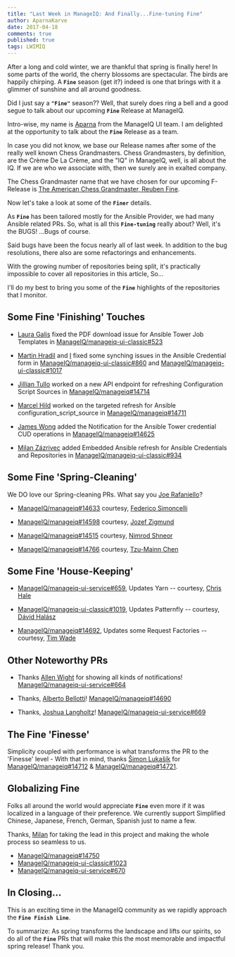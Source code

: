 ```yaml
---
title: "Last Week in ManageIQ: And Finally...Fine-tuning Fine"
author: AparnaKarve
date: 2017-04-18
comments: true
published: true
tags: LWIMIQ
---
```


After a long and cold winter, we are thankful that spring is finally here! In some parts of the world, the cherry blossoms are spectacular. The birds are happily chirping. A **`Fine`** season (get it?) indeed is one that brings with it a glimmer of sunshine and all around goodness.

Did I just say a **`"Fine"`** season?? 
Well, that surely does ring a bell and a good segue to talk about our upcoming **`Fine`** Release at ManageIQ.

Intro-wise, my name is [Aparna](https://github.com/AparnaKarve) from the ManageIQ UI team. I am delighted at the opportunity to talk about the **`Fine`** Release as a team.

In case you did not know, we base our Release names after some of the really  well known Chess Grandmasters. Chess Grandmasters, by definition, are the Crème De La Crème, and the "IQ" in ManageIQ, well, is all about the IQ. If we are who we associate with, then we surely are in exalted company.

The Chess Grandmaster name that we have chosen for our upcoming F-Release is [The American Chess Grandmaster, Reuben Fine](https://en.wikipedia.org/wiki/Reuben_Fine).

Now let's take a look at some of the **`Finer`** details.

As **`Fine`** has been tailored mostly for the Ansible Provider, we had many Ansible related PRs. 
So, what is all this **`Fine-tuning`** really about? Well, it's the BUGS! ...Bugs of course.

Said bugs have been the focus nearly all of last week. In addition to the bug resolutions, there also are some refactorings and enhancements.

With the growing number of repositories being split, it's practically impossible to cover all repositories in this article, So...

I'll do my best to bring you some of the **`Fine`** highlights of the repositories that I monitor.


## Some Fine 'Finishing' Touches

- [Laura Galis](https://github.com/lgalis) fixed the PDF download issue for Ansible Tower Job Templates in [ManageIQ/manageiq-ui-classic#523](https://github.com/ManageIQ/manageiq-ui-classic/pull/523)

- [Martin Hradil](https://github.com/himdel) and [I](https://github.com/AparnaKarve) fixed some synching issues in the Ansible Credential form in [ManageIQ/manageiq-ui-classic#860](https://github.com/ManageIQ/manageiq-ui-classic/pull/860) and [ManageIQ/manageiq-ui-classic#1017](https://github.com/ManageIQ/manageiq-ui-classic/pull/1017)
   
- [Jillian Tullo](https://github.com/jntullo) worked on a new API endpoint for refreshing Configuration Script Sources in [ManageIQ/manageiq#14714](https://github.com/ManageIQ/manageiq/pull/14714)

- [Marcel Hild](https://github.com/durandom) worked on the targeted refresh for Ansible configuration_script_source in [ManageIQ/manageiq#14711](https://github.com/ManageIQ/manageiq/pull/14711)

- [James Wong](https://github.com/jameswnl) added the Notification for the Ansible Tower credential CUD operations in [ManageIQ/manageiq#14625](https://github.com/ManageIQ/manageiq/pull/14625)

- [Milan Zázrivec](https://github.com/mzazrivec) added Embedded Ansible refresh for Ansible Credentials and Repositories in [ManageIQ/manageiq-ui-classic#934](https://github.com/ManageIQ/manageiq-ui-classic/pull/934)


## Some Fine 'Spring-Cleaning'

 We DO love our Spring-cleaning PRs. What say you [Joe Rafaniello](https://github.com/jrafanie)? 


- [ManageIQ/manageiq#14633](https://github.com/ManageIQ/manageiq/pull/14633) courtesy, [Federico Simoncelli](https://github.com/simon3z)

- [ManageIQ/manageiq#14598](https://github.com/ManageIQ/manageiq/pull/14598) courtesy, [Jozef Zigmund](https://github.com/jzigmund)

- [ManageIQ/manageiq#14515](https://github.com/ManageIQ/manageiq/pull/14515) courtesy, [Nimrod Shneor](https://github.com/nimrodshn)

- [ManageIQ/manageiq#14766](https://github.com/ManageIQ/manageiq/pull/14766) courtesy, [Tzu-Mainn Chen](https://github.com/tzumainn)

## Some Fine 'House-Keeping'

- [ManageIQ/manageiq-ui-service#659](https://github.com/ManageIQ/manageiq-ui-service/pull/659), Updates Yarn -- courtesy, [Chris Hale](https://github.com/chalettu)

- [ManageIQ/manageiq-ui-classic#1019](https://github.com/ManageIQ/manageiq-ui-classic/pull/1019), Updates Patternfly -- courtesy, [Dávid Halász](https://github.com/skateman)

- [ManageIQ/manageiq#14692](https://github.com/ManageIQ/manageiq/pull/14692), Updates some Request Factories -- courtesy, [Tim Wade](https://github.com/imtayadeway)

## Other Noteworthy PRs

- Thanks [Allen Wight](https://github.com/AllenBW) for showing all kinds of notifications! [ManageIQ/manageiq-ui-service#664](https://github.com/ManageIQ/manageiq-ui-service/pull/664)
 
- Thanks, [Alberto Bellotti](https://github.com/abellotti)! [ManageIQ/manageiq#14690](https://github.com/ManageIQ/manageiq/pull/14690)
 
 - Thanks, [Joshua Langholtz](https://github.com/jjlangholtz)!  [ManageIQ/manageiq-ui-service#669](https://github.com/ManageIQ/manageiq-ui-service/pull/669)


## The Fine 'Finesse'

Simplicity coupled with performance is what transforms the PR to the 'Finesse' level - With that in mind, thanks [Šimon Lukašík](https://github.com/isimluk) for [ManageIQ/manageiq#14712](https://github.com/ManageIQ/manageiq/pull/14712) & [ManageIQ/manageiq#14721](https://github.com/ManageIQ/manageiq/pull/14721).


## Globalizing Fine

Folks all around the world would appreciate **`Fine`** even more if it was localized in a language of their preference.  We currently support Simplified Chinese, Japanese, French, German, Spanish just to name a few. 

Thanks, [Milan](https://github.com/mzazrivec) for taking the lead in this project and making the whole process so seamless to us.
 - [ManageIQ/manageiq#14750](https://github.com/ManageIQ/manageiq/pull/14750)
 - [ManageIQ/manageiq-ui-classic#1023](https://github.com/ManageIQ/manageiq-ui-classic/pull/1023)
 - [ManageIQ/manageiq-ui-service#670](https://github.com/ManageIQ/manageiq-ui-service/pull/670)
 
 
## In Closing...

This is an exciting time in the ManageIQ community as we rapidly approach the **`Fine Finish Line`**. 

To summarize: As spring transforms the landscape and lifts our spirits, so do all of the  **`Fine`** PRs that will make this the most memorable and impactful spring release! Thank you.
